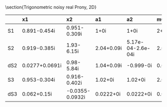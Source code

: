 \section{Trigonometric noisy real Prony, 2D}

|   |x1             |x2           |a1         |a2                |m0             |m1            |m2             |m3            |
|:--|:--------------|:------------|:----------|:-----------------|:--------------|:-------------|:--------------|:-------------|
|S1 |0.891-0.454i   |0.951-0.309i |1+0i       |1+0i              |2+0i           |1.84-0.76i    |1.4-1.4i       |0.74-1.8i     |
|S2 |0.919-0.385i   |1.93-6.15i   |2.04+0.09i |5.17e-04-2.6e-04i |2.04+0.09i     |1.91-0.71i    |1.46-1.39i     |0.76-1.7i     |
|dS2 |0.0277+0.0691i |0.98-5.84i   |1.04+0.09i |-0.999-0i         |0.0425+0.0877i |0.067+0.0542i |0.0624+0.0105i |0.019+0.0951i |
|S3 |0.953-0.304i |0.916-0.402i    |1.02+0i   |1.02+0i   |2.04+0.09i     |1.91-0.71i    |1.46-1.39i     |0.76-1.7i     |
|dS3 |0.062+0.15i  |-0.0355-0.0932i |0.0222+0i |0.0222+0i |0.0425+0.0877i |0.067+0.0542i |0.0624+0.0105i |0.019+0.0951i |
  
  